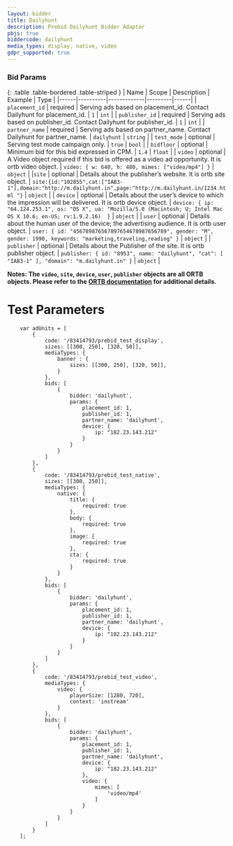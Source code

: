 ```yaml
---
layout: bidder
title: Dailyhunt
description: Prebid Dailyhunt Bidder Adaptor
pbjs: true
biddercode: dailyhunt
media_types: display, native, video
gdpr_supported: true
---
```


### Bid Params

{: .table .table-bordered .table-striped }
| Name | Scope    | Description | Example | Type |
|------|----------|-------------|---------|------|
| `placement_id` | required | Serving ads based on placement_id. Contact Dailyhunt for placement_id. | `1` | `int` |
| `publisher_id` | required | Serving ads based on publisher_id. Contact Dailyhunt for publisher_id. | `1` | `int` |
| `partner_name` | required | Serving ads based on partner_name. Contact Dailyhunt for partner_name. | `dailyhunt` | `string` |
| `test_mode` | optional | Serving test mode campaign only. | `true` | `bool` |
| `bidfloor` | optional | Minimum bid for this bid expressed in CPM. | `1.4` | `float` |
| `video` | optional | A Video object required if this bid is offered as a video ad opportunity. It is ortb video object. | `video: { w: 640, h: 480, mimes: ["video/mp4"] }` | `object` |
|`site` | optional | Details about the publisher’s website. It is ortb site object. | `site:{id:"102855",cat:["IAB3-1"],domain:"http://m.dailyhunt.in",page:"http://m.dailyhunt.in/1234.html "}` | `object` |
| `device` | optional | Details about the user’s device to which the impression will be delivered. It is ortb device object. | `device: { ip: "64.124.253.1", os: "OS X", ua: "Mozilla/5.0 (Macintosh; U; Intel Mac OS X 10.6; en-US; rv:1.9.2.16)  }` | `object` |
| `user` | optional | Details about the human user of the device; the advertising audience. It is ortb user object. | `user: { id: "456789876567897654678987656789", gender: "M", gender: 1990, keywords: "marketing,traveling,reading" }` | `object` |
| `publisher` | optional | Details about the Publisher of the site. It is ortb publisher object. | `publisher: { id: "8953", name: "dailyhunt", "cat": [ "IAB3-1" ], "domain": "m.dailyhunt.in" }` | `object` |

**Notes: The `video`, `site`, `device`, `user`, `publisher` objects are all ORTB objects. Please refer to the [ORTB documentation](https://www.iab.com/wp-content/uploads/2016/03/OpenRTB-API-Specification-Version-2-5-FINAL.pdf) for additional details.**

# Test Parameters
```
    var adUnits = [
        {
            code: '/83414793/prebid_test_display',
            sizes: [[300, 250], [320, 50]],
            mediaTypes: {
                banner : {
                    sizes: [[300, 250], [320, 50]],
                }
            },
            bids: [
                {
                    bidder: 'dailyhunt',
                    params: {
                        placement_id: 1,
                        publisher_id: 1,
                        partner_name: 'dailyhunt',
                        device: {
                            ip: "182.23.143.212"
                        }
                    }
                }
            ]
        },
        {
            code: '/83414793/prebid_test_native',
            sizes: [[300, 250]],
            mediaTypes: {
                native: {
                    title: {
                        required: true
                    },
                    body: {
                        required: true
                    },
                    image: {
                        required: true
                    },
                    cta: {
                        required: true
                    }
                }
            },
            bids: [
                {
                    bidder: 'dailyhunt',
                    params: {
                        placement_id: 1,
                        publisher_id: 1,
                        partner_name: 'dailyhunt',
                        device: {
                            ip: "182.23.143.212"
                        }
                    }
                }
            ]
        },
        {
            code: '/83414793/prebid_test_video',
            mediaTypes: {
                video: {
                    playerSize: [1280, 720],
                    context: 'instream'
                }
            },
            bids: [
                {
                    bidder: 'dailyhunt',
                    params: {
                        placement_id: 1,
                        publisher_id: 1,
                        partner_name: 'dailyhunt',
                        device: {
                            ip: "182.23.143.212"
                        },
                        video: {
                            mimes: [
                                'video/mp4'
                            ]
                        }
                    }
                }
            ]
        }
    ];
```
